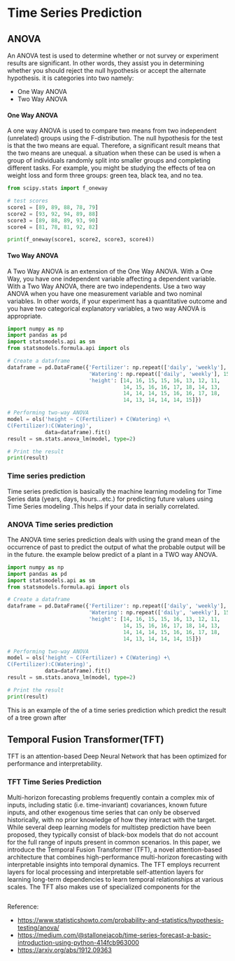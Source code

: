
# Time Series Prediction
## ANOVA
An ANOVA test is used to determine whether or not survey or experiment results are 
significant. In other words, they assist you in determining whether you should reject the null
hypothesis or accept the alternate hypothesis. it is categories into two namely:

* One Way ANOVA
* Two Way ANOVA


#### One Way ANOVA 
A one way ANOVA is used to compare two means from two independent (unrelated) groups using the 
F-distribution. The null hypothesis for the test is that the two means are equal. Therefore, a 
significant result means that the two means are unequal. a situation when these can be used
is when a group of individuals randomly split into smaller groups and completing different tasks.
For example, you might be studying the effects of tea on weight loss and form three groups: green tea, 
black tea, and no tea.

``` python
from scipy.stats import f_oneway

# test scores
score1 = [89, 89, 88, 78, 79]
score2 = [93, 92, 94, 89, 88]
score3 = [89, 88, 89, 93, 90]
score4 = [81, 78, 81, 92, 82]

print(f_oneway(score1, score2, score3, score4))
```

#### Two Way ANOVA
A Two Way ANOVA is an extension of the One Way ANOVA. With a One Way, you have one independent variable 
affecting a dependent variable. With a Two Way ANOVA, there are two independents. Use a two way ANOVA when 
you have one measurement variable  and two nominal variables. In other words, if your experiment has a 
quantitative outcome and you have two categorical explanatory variables, a two way ANOVA is appropriate.

``` python
import numpy as np
import pandas as pd
import statsmodels.api as sm
from statsmodels.formula.api import ols

# Create a dataframe
dataframe = pd.DataFrame({'Fertilizer': np.repeat(['daily', 'weekly'], 15),
                          'Watering': np.repeat(['daily', 'weekly'], 15),
                          'height': [14, 16, 15, 15, 16, 13, 12, 11,
                                     14, 15, 16, 16, 17, 18, 14, 13,
                                     14, 14, 14, 15, 16, 16, 17, 18,
                                     14, 13, 14, 14, 14, 15]})

# Performing two-way ANOVA
model = ols('height ~ C(Fertilizer) + C(Watering) +\
C(Fertilizer):C(Watering)',
            data=dataframe).fit()
result = sm.stats.anova_lm(model, type=2)

# Print the result
print(result)
```

### Time series prediction
Time series prediction is basically the machine learning modeling for Time Series data (years, days, hours…etc.)
for predicting future values using Time Series modeling .This helps if your data in serially correlated.


### ANOVA Time series prediction
The ANOVA time series prediction deals with using the grand mean of the occurrence of past to predict the 
output of what the probable output will be in the future. the example below predict of a plant in
a TWO way ANOVA.
``` python
import numpy as np
import pandas as pd
import statsmodels.api as sm
from statsmodels.formula.api import ols

# Create a dataframe
dataframe = pd.DataFrame({'Fertilizer': np.repeat(['daily', 'weekly'], 15),
                          'Watering': np.repeat(['daily', 'weekly'], 15),
                          'height': [14, 16, 15, 15, 16, 13, 12, 11,
                                     14, 15, 16, 16, 17, 18, 14, 13,
                                     14, 14, 14, 15, 16, 16, 17, 18,
                                     14, 13, 14, 14, 14, 15]})

# Performing two-way ANOVA
model = ols('height ~ C(Fertilizer) + C(Watering) +\
C(Fertilizer):C(Watering)',
            data=dataframe).fit()
result = sm.stats.anova_lm(model, type=2)

# Print the result
print(result)
```

This is an example of the of a time series prediction which predict the result of a tree grown after

## Temporal Fusion Transformer(TFT)
TFT is an attention-based Deep Neural Network that has been optimized for 
performance and interpretability.

### TFT Time Series Prediction
Multi-horizon forecasting problems frequently contain a complex mix of inputs, including static (i.e. time-invariant)
covariances, known future inputs, and other exogenous time series that can only be observed historically, with no prior
knowledge of how they interact with the target. While several deep learning models for multistep prediction have been 
proposed, they typically consist of black-box models that do not account for the full range of inputs present in common scenarios. 
In this paper, we introduce the Temporal Fusion Transformer (TFT), a novel attention-based architecture that combines 
high-performance multi-horizon forecasting with interpretable insights into temporal dynamics. The TFT employs recurrent layers 
for local processing and interpretable self-attention layers for learning long-term dependencies to learn temporal relationships
at various scales. The TFT also makes use of specialized components for the

``` python
```



Reference:
* https://www.statisticshowto.com/probability-and-statistics/hypothesis-testing/anova/
* https://medium.com/@stallonejacob/time-series-forecast-a-basic-introduction-using-python-414fcb963000
* https://arxiv.org/abs/1912.09363
